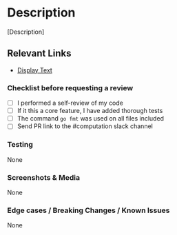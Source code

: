 # Description
<!-- Please add a summary for this PR. Summary should scale w/ PR size!  -->
[Description]

## Relevant Links
<!-- Please add any relevant links or resources, ideally links to related PRs, technical concepts and/or literature! -->
- [Display Text](https://www.vertgenlab.org/)

### Checklist before requesting a review

- [ ] I performed a self-review of my code
- [ ] If it this a core feature, I have added thorough tests
- [ ] The command `go fmt` was used on all files included
- [ ] Send PR link to the #computation slack channel

### Testing
<!-- if relevant, document how you tested this code, and how someone else might also test it -->
None

### Screenshots & Media
<!-- if relevant, add an screenshots, images or recordings -->
None

### Edge cases / Breaking Changes / Known Issues
<!-- if relevant, document any edge cases, known issues, etc -->
None
